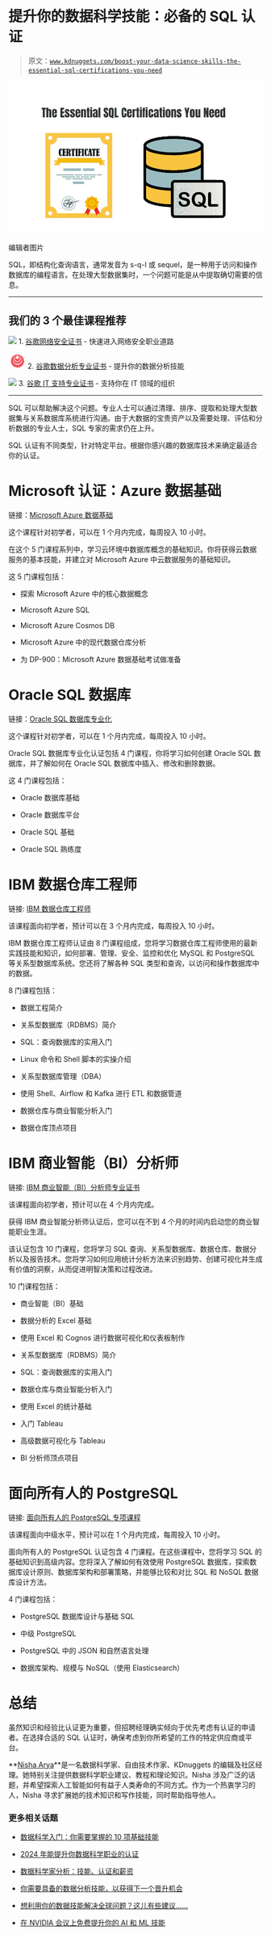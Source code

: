 # 提升你的数据科学技能：必备的 SQL 认证

> 原文：[`www.kdnuggets.com/boost-your-data-science-skills-the-essential-sql-certifications-you-need`](https://www.kdnuggets.com/boost-your-data-science-skills-the-essential-sql-certifications-you-need)

![提升你的数据科学技能：必备的 SQL 认证](img/28b353ebd5b0a14a43576618c4627fd0.png)

编辑者图片

SQL，即结构化查询语言，通常发音为 s-q-l 或 sequel，是一种用于访问和操作数据库的编程语言。在处理大型数据集时，一个问题可能是从中提取确切需要的信息。

* * *

## 我们的 3 个最佳课程推荐

![](img/0244c01ba9267c002ef39d4907e0b8fb.png) 1\. [谷歌网络安全证书](https://www.kdnuggets.com/google-cybersecurity) - 快速进入网络安全职业道路

![](img/e225c49c3c91745821c8c0368bf04711.png) 2\. [谷歌数据分析专业证书](https://www.kdnuggets.com/google-data-analytics) - 提升你的数据分析技能

![](img/0244c01ba9267c002ef39d4907e0b8fb.png) 3\. [谷歌 IT 支持专业证书](https://www.kdnuggets.com/google-itsupport) - 支持你在 IT 领域的组织

* * *

SQL 可以帮助解决这个问题。专业人士可以通过清理、排序、提取和处理大型数据集与关系数据库系统进行沟通。由于大数据的宝贵资产以及需要处理、评估和分析数据的专业人士，SQL 专家的需求仍在上升。

SQL 认证有不同类型，针对特定平台。根据你感兴趣的数据库技术来确定最适合你的认证。

# Microsoft 认证：Azure 数据基础

链接：[Microsoft Azure 数据基础](http://imp.i384100.net/eKXE6D)

这个课程针对初学者，可以在 1 个月内完成，每周投入 10 小时。

在这个 5 门课程系列中，学习云环境中数据库概念的基础知识。你将获得云数据服务的基本技能，并建立对 Microsoft Azure 中云数据服务的基础知识。

这 5 门课程包括：

+   探索 Microsoft Azure 中的核心数据概念

+   Microsoft Azure SQL

+   Microsoft Azure Cosmos DB

+   Microsoft Azure 中的现代数据仓库分析

+   为 DP-900：Microsoft Azure 数据基础考试做准备

# Oracle SQL 数据库

链接：[Oracle SQL 数据库专业化](http://imp.i384100.net/dagVQM)

这个课程针对初学者，可以在 1 个月内完成，每周投入 10 小时。

Oracle SQL 数据库专业化认证包括 4 门课程，你将学习如何创建 Oracle SQL 数据库，并了解如何在 Oracle SQL 数据库中插入、修改和删除数据。

这 4 门课程包括：

+   Oracle 数据库基础

+   Oracle 数据库平台

+   Oracle SQL 基础

+   Oracle SQL 熟练度

# IBM 数据仓库工程师

链接: [IBM 数据仓库工程师](http://imp.i384100.net/LXBmbj)

该课程面向初学者，预计可以在 3 个月内完成，每周投入 10 小时。

IBM 数据仓库工程师认证由 8 门课程组成，您将学习数据仓库工程师使用的最新实践技能和知识，如何部署、管理、安全、监控和优化 MySQL 和 PostgreSQL 等关系型数据库系统。您还将了解各种 SQL 类型和查询，以访问和操作数据库中的数据。

8 门课程包括：

+   数据工程简介

+   关系型数据库（RDBMS）简介

+   SQL：查询数据库的实用入门

+   Linux 命令和 Shell 脚本的实操介绍

+   关系型数据库管理（DBA）

+   使用 Shell、Airflow 和 Kafka 进行 ETL 和数据管道

+   数据仓库与商业智能分析入门

+   数据仓库顶点项目

# IBM 商业智能（BI）分析师

链接: [IBM 商业智能（BI）分析师专业证书](http://imp.i384100.net/vNkjLe)

该课程面向初学者，预计可以在 4 个月内完成。

获得 IBM 商业智能分析师认证后，您可以在不到 4 个月的时间内启动您的商业智能职业生涯。

该认证包含 10 门课程，您将学习 SQL 查询、关系型数据库、数据仓库、数据分析以及报告技术。您将学习如何应用统计分析方法来识别趋势、创建可视化并生成有价值的洞察，从而促进明智决策和过程改进。

10 门课程包括：

+   商业智能（BI）基础

+   数据分析的 Excel 基础

+   使用 Excel 和 Cognos 进行数据可视化和仪表板制作

+   关系型数据库（RDBMS）简介

+   SQL：查询数据库的实用入门

+   数据仓库与商业智能分析入门

+   使用 Excel 的统计基础

+   入门 Tableau

+   高级数据可视化与 Tableau

+   BI 分析师顶点项目

# 面向所有人的 PostgreSQL

链接: [面向所有人的 PostgreSQL 专项课程](http://imp.i384100.net/EK1ek4)

该课程面向中级水平，预计可以在 1 个月内完成，每周投入 10 小时。

面向所有人的 PostgreSQL 认证包含 4 门课程。在这些课程中，您将学习 SQL 的基础知识到高级内容。您将深入了解如何有效使用 PostgreSQL 数据库，探索数据库设计原则、数据库架构和部署策略，并能够比较和对比 SQL 和 NoSQL 数据库设计方法。

4 门课程包括：

+   PostgreSQL 数据库设计与基础 SQL

+   中级 PostgreSQL

+   PostgreSQL 中的 JSON 和自然语言处理

+   数据库架构、规模与 NoSQL（使用 Elasticsearch）

# 总结

虽然知识和经验比认证更为重要，但招聘经理确实倾向于优先考虑有认证的申请者。在选择合适的 SQL 认证时，确保考虑到你所希望的工作的特定供应商或平台。

[](https://www.linkedin.com/in/nisha-arya-ahmed/)**[Nisha Arya](https://www.linkedin.com/in/nisha-arya-ahmed/)**是一名数据科学家、自由技术作家、KDnuggets 的编辑及社区经理。她特别关注提供数据科学职业建议、教程和理论知识。Nisha 涉及广泛的话题，并希望探索人工智能如何有益于人类寿命的不同方式。作为一个热衷学习的人，Nisha 寻求扩展她的技术知识和写作技能，同时帮助指导他人。

### 更多相关话题

+   [数据科学入门：你需要掌握的 10 项基础技能](https://www.kdnuggets.com/2020/10/data-science-minimum-10-essential-skills.html)

+   [2024 年能提升你数据科学职业的认证](https://www.kdnuggets.com/certifications-that-can-boost-your-data-science-career-in-2024)

+   [数据科学家分析：技能、认证和薪资](https://www.kdnuggets.com/data-scientist-breakdown-skills-certifications-and-salary)

+   [你需要具备的数据分析技能，以获得下一个晋升机会](https://www.kdnuggets.com/2022/09/data-analyst-skills-need-next-promotion.html)

+   [想利用你的数据技能解决全球问题？这儿有些建议……](https://www.kdnuggets.com/2022/04/jhu-want-data-skills-solve-global-problems.html)

+   [在 NVIDIA 会议上免费提升你的 AI 和 ML 技能](https://www.kdnuggets.com/2022/03/nvidia-fourday-conference-offers-hundreds-learning-development-opportunities.html)
